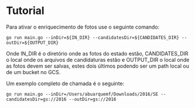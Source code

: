 # Tutorial

Para ativar o enriquecimento de fotos use o seguinte comando:
```
go run main.go --inDir=${IN_DIR} --candidatesDir=${CANDIDATES_DIR} --outDir=${OUTPUT_DIR}
```

Onde IN_DIR é o diretório onde as fotos do estado estão, CANDIDATES_DIR o local onde os arquivos de candidaturas estão e OUTPUT_DIR o local onde as fotos devem ser salvas, estes dois últimos podendo ser um path local ou de um bucket no GCS.

Um exemplo completo de chamada é o seguinte:
```
go run main.go --inDir=/Users/abuarquemf/Downloads/2016/SE --candidatesDir=gs://2016 --outDir=gs://2016
```
